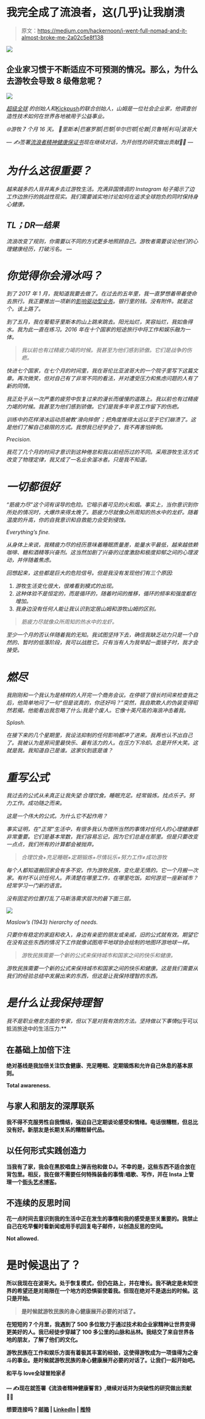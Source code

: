 # 我完全成了流浪者，这(几乎)让我崩溃

> 原文：<https://medium.com/hackernoon/i-went-full-nomad-and-it-almost-broke-me-2a02c5e8f138>

![](img/c101c8ad0514a0cf41c7cefff3226b36.png)

## 企业家习惯于不断适应不可预测的情况。那么，为什么去游牧会导致 8 级倦怠呢？

![](img/fe732d4e01bc72fa43765adc537ccfce.png)

*[*超级全球*](http://super.global) *的创始人和*[*Kickpush*](http://kickpush.co)*的联合创始人，山姆是一位社会企业家，他调查创造性技术如何在世界各地被用于公益事业。**

*🌐*游牧 7 个月 16 天。* 📍*里斯本|巴塞罗那|巴黎|毕尔巴鄂|伦敦|贝鲁特|利马|波哥大**

**—* ✍️签署[流浪者精神健康保证书](http://nomadpledge.com)现在继续对话，为开创性的研究做出贡献👩‍🔬
—*

# *为什么这很重要？*

*越来越多的人背井离乡去过游牧生活。充满异国情调的 Instagram 帖子揭示了边工作边旅行的挑战性现实。我们需要诚实地讨论如何在追求全球抱负的同时保持身心健康。*

## ***TL；DR—结果***

*流浪改变了规则，你需要以不同的方式更多地照顾自己。游牧者需要谈论他们的心理健康经历，打破污名。
—*

# *你觉得你会滑冰吗？*

*到了 2017 年 1 月，我知道我要去做了。在过去的五年里，我一直梦想着带着使命去旅行。我正要推出一项新的[影响驱动型业务](http://super.global)。银行里的钱。没有附件。就是这个。该上路了。*

*到了五月，我在葡萄牙里斯本的山上跳来跳去。阳光灿烂，笑容灿烂，我如鱼得水。我为此一直在练习。2016 年在十个国家的短途旅行中将工作和娱乐融为一体。*

> *我以前也有过精疲力竭的时候。我甚至为他们感到骄傲。它们是战争的伤疤。*

*快进七个国家，在七个月的时间里，我在哥伦比亚波哥大的一个院子里写下这篇文章。再次微笑，但对自己有了非常不同的看法，并对遭受压力和焦虑问题的人有了新的同情。*

*我正处于从一次严重的疲劳中恢复过来的漫长而缓慢的道路上。我以前也有过精疲力竭的时候。我甚至为他们感到骄傲。它们是我多年辛苦工作留下的伤疤。*

*训练中的花样滑冰运动员被教‘滑向摔倒’；把角度推得太远以至于它们崩溃了。这是他们了解自己极限的方式。我想我已经学会了，我不再害怕摔倒。*

*Precision.*

*我花了几个月的时间才意识到这种倦怠和我以前经历过的不同。采用游牧生活方式改变了物理定律，我又成了一名业余溜冰者。只是我不知道。*

# *一切都很好*

*“筋疲力尽”这个词有误导的危险。它暗示着可见的火和烟。事实上，当你意识到你所处的情况时，大爆炸来得太晚了。筋疲力尽就像众所周知的热水中的龙虾。随着温度的升高，你的自我意识和自救能力会受到侵蚀。*

*Everything’s fine.*

*从身体上来说，我精疲力尽的经历意味着睡眠质量差，能量水平最低，越来越依赖咖啡、糖和酒精等兴奋剂。这当然加剧了兴奋的过度激励和极度抑郁之间的心理波动，并伴随着焦虑。*

*回想起来，这些都是巨大的危险信号。但是我没有发现他们有三个原因:*

1.  *游牧生活变化很大，很难看到模式的出现。*
2.  *这种体验不是恒定的，而是循环的，随着时间的推移，循环的频率和强度都在增加。*
3.  *我身边没有任何人能让我认识到定居山姆和游牧山姆的区别。*

> *筋疲力尽就像众所周知的热水中的龙虾。*

*至少一个月的否认伴随着我的无知。我试图坚持下去，确信我缺乏动力只是一个自然的、暂时的低落阶段，我可以战胜它。只有当有人为我举起一面镜子时，我才会接受。*

# *燃尽*

*我刚刚和一个我认为是榜样的人开完一个商务会议。在停顿了很长时间来检查我之后，他简单地问了一句“但是说真的，你还好吗？”突然，我自欺欺人的伪装变得昭然若揭。他能看出我忽略了什么:我是个废人。它像十英尺高的海浪冲击着我。*

*Splash.*

*在接下来的几个星期里，我设法抑制的任何影响都冲了进来。我再也认不出自己了。我被认为是房间里最快乐、最有活力的人。在压力下冷却。总是开怀大笑。这就是我。我知道自己是谁。这家伙到底是谁？*

# *重写公式*

*我过去的公式从未真正让我失望:合理饮食。睡眠充足。经常锻炼。找点乐子。努力工作。成功随之而来。*

*这是一个伟大的公式。为什么它不起作用？*

*事实证明，在“正常”生活中，有很多我认为理所当然的事情对任何人的心理健康都非常重要。它们是基本常数，我们容易忘记，因为它们总是在那里。但是只要改变一点点，我们所有的计算都会被抛弃。*

> *合理饮食+充足睡眠+定期锻炼+尽情玩乐+努力工作≠成功游牧*

*每个人都知道搬回家会有多不安。作为游牧民族，变化是无情的。它一个月搬一次家。有时不认识任何人。弄清楚在哪里工作，在哪里吃饭。如何游览一座新城市？经常学习一门新的语言。*

*没有固定的位置打乱了马斯洛需求层次的最下面三层。*

*![](img/83d755c7f939b56fe020bbbed2d1070f.png)*

*Maslow’s (1943) hierarchy of needs.*

*只要你有稳定的家庭和收入，身边有亲密的朋友或亲戚，旧的公式就有效。期望它在没有这些东西的情况下工作就像试图用平地球协会绘制的地图环游地球一样。*

> *游牧民族需要一个新的公式来保持城市和国家之间的快乐和健康。*

*游牧民族需要一个新的公式来保持城市和国家之间的快乐和健康。这是我们需要从我们的经验总结中发展出来的东西，但这是让我保持理智的东西。*

# *是什么让我保持理智*

*我不是职业倦怠方面的专家，但以下是对我有效的方法。坚持做以下事情*似乎可以抵消旅途中的生活压力:**

## **在基础上加倍下注**

**绝对基线是我加倍关注饮食健康、充足睡眠、定期锻炼和允许自己休息的基本原则。**

**Total awareness.**

## **与家人和朋友的深厚联系**

**我不得不克服男性自我情结，强迫自己定期谈论感受和情绪。电话很糟糕，但总比没有好。新朋友是长期关系的糟糕替代品。**

## **以任何形式实践创造力**

**当我有了家，我会在黑胶唱盘上弹吉他和做 DJ。不幸的是，这些东西不适合放在背包里。相反，我在做不需要任何特殊装备的事情:唱歌、写作，并在 Insta 上管理一个[街头艺术博客](http://instagram.com/sam.applebee)。**

## **不连续的反思时间**

**花一点时间去意识到我的生活中正在发生的事情和我的感受是至关重要的。我禁止自己在吃早餐时看新闻或用手机回复电子邮件，以创造反思的空间。**

**Not allowed.**

# **是时候退出了？**

**所以我现在在波哥大。处于恢复模式，但仍在路上，并在增长。我不确定是未知世界的希望还是对局限在一个地方的恐惧驱使着我。但现在绝对不是退出的时候。这只是开始。**

> **是时候就游牧民族的身心健康展开必要的对话了。**

**在短短的 7 个月里，我遇到了 500 多位致力于通过技术和企业家精神让世界变得更美好的人。我已经徒步穿越了 100 多公里的山脉和丛林。我结交了来自世界各地的朋友，了解了他们的文化。**

**游牧民族在工作和娱乐方面有着极其丰富的经验，这使得游牧成为一项值得为之奋斗的事业。是时候就游牧民族的身心健康展开必要的对话了。让我们一起开始吧。**

**和平与 love️全球冒险家✌**

**—
✍现在就签署《流浪者精神健康誓言》,继续对话并为突破性的研究做出贡献👩‍🔬**

**想要连接吗？[邮箱](mailto:applebeesam@gmail.com) | [LinkedIn](https://www.linkedin.com/in/samapplebee/) | [推特](https://twitter.com/sam_applebee)**
